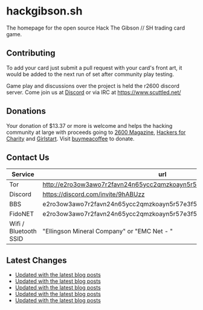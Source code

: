 # hackgibson.sh
The homepage for the open source Hack The Gibson // SH trading card game.


## Contributing

To add your card just submit a pull request with your card's front art, it would be added to the next run of set after community play testing.

Game play and discussions over the project is held the r2600 discord server. Come join us at [Discord](https://discord.com/invite/9hABUzz) or via IRC at https://www.scuttled.net/


## Donations

Your donation of $13.37 or more is welcome and helps the hacking community at large with proceeds going to [2600 Magazine](https://2600.com/), [Hackers for Charity](https://hackersforcharity.org) and [Girlstart](https://girlstart.org).  Visit [buymeacoffee](https://www.buymeacoffee.com/hackgibson.sh) to donate.


## Contact Us

Service | url
-|-
Tor | http://e2ro3ow3awo7r2favn24n65ycc2qmzkoayn5r57e3f56nvjwdcgg32ad.onion
Discord | https://discord.com/invite/9hABUzz
BBS | e2ro3ow3awo7r2favn24n65ycc2qmzkoayn5r57e3f56nvjwdcgg32ad.onion:23
FidoNET | e2ro3ow3awo7r2favn24n65ycc2qmzkoayn5r57e3f56nvjwdcgg32ad.onion:24554
Wifi / Bluetooth SSID | "Ellingson Mineral Company" or "EMC Net - <fidonet address>"

## Latest Changes
<!-- BLOG-POST-LIST:START -->
- [Updated with the latest blog posts](https://github.com/DFW2600/hackgibson.sh/commit/9ccc81d4340c75742341be4532cd25ca80161a8f)
- [Updated with the latest blog posts](https://github.com/DFW2600/hackgibson.sh/commit/23017631f5da228710b8a9d22a5bf14eaa7974d5)
- [Updated with the latest blog posts](https://github.com/DFW2600/hackgibson.sh/commit/09a1e3f9be5d739f7c43aba03061408fe6473c66)
- [Updated with the latest blog posts](https://github.com/DFW2600/hackgibson.sh/commit/fceefb66e6f767f3994e81f6498bc60eb7faa44c)
- [Updated with the latest blog posts](https://github.com/DFW2600/hackgibson.sh/commit/3dafa52b159f600ef322594a40acb225788594c3)
<!-- BLOG-POST-LIST:END -->
